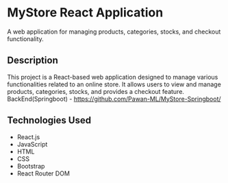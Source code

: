 # MyStore React Application

A web application for managing products, categories, stocks, and checkout functionality.

## Description

This project is a React-based web application designed to manage various functionalities related to an online store. It allows users to view and manage products, categories, stocks, and provides a checkout feature.
BackEnd(Springboot) - https://github.com/Pawan-ML/MyStore-Springboot/

## Technologies Used

- React.js
- JavaScript
- HTML
- CSS
- Bootstrap
- React Router DOM

